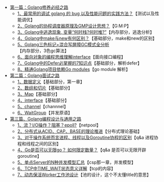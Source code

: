 

* [第一篇：Golang修养必经之路](第一篇：Golang修养必经之路.md)
    * [1、最常用的调试 golang 的 bug 以及性能问题的实践方法？](1、最常用的调试golang的bug以及性能问题的实践方法？.md)【测试以及性能调优】
    * [2、Golang的协程调度器原理及GMP设计思想？](2、Golang的协程调度器原理及GMP设计思想？.md)【G:M:P】
    * [3、Golang中逃逸现象, 变量“何时栈?何时堆?”](3、Golang中逃逸现象,变量“何时栈何时堆”.md)【内存部分，逃逸分析】
    * [4、Golang中make与new有何区别？](4、Golang中make与new有何区别？.md)【基础部分，make和new的区别】
    * [5、Golang三色标记+混合写屏障GC模式全分析](5、Golang三色标记+混合写屏障GC模式全分析.md)【内存部分，3色gc算法】
    * [6、面向对象的编程思维理解interface](6、面向对象的编程思维理解interface.md)【面向接口编程】
    * [7、Golang中的Defer必掌握的7知识点](7、Golang中的Defer必掌握的7知识点.md)【基础部分，解析defer】
    * [8、精通Golang项目依赖Go modules](8、精通Golang项目依赖Gomodules.md)【go module 解析】
* [第二篇：Golang面试之路](第二篇：Golang面试之路.md)
    * [1、数据定义](1、数据定义.md)【基础部分，第一章】
    * [2、数组和切片](2、数组和切片.md)【基础部分】
    * [3、Map](3、Map.md)【基础部分】
    * [4、interface](4、interface.md)【基础部分】
    * [5、channel](5、channel.md)【channnel】
    * [6、WaitGroup](6、WaitGroup.md)【并发原语】
* [第三篇、Golang编程设计与通用之路](第三篇、Golang编程设计与通用之路.md)
    * [1、流？I/O操作？阻塞？epoll?](1、流？I-O操作？阻塞？epoll.md)【netpool】
    * [2、分布式从ACID、CAP、BASE的理论推进](2、分布式从ACID、CAP、BASE的理论推进.md)【分布式理论基础】
    * [3、对于操作系统而言进程、线程以及Goroutine协程的区别](3、对于操作系统而言进程、线程以及Goroutine协程的区别.md)【q&a 进程协程和线程之间的区别】
    * [4、Go是否可以无限go？ 如何限定数量？](4、Go是否可以无限go？如何限定数量？.md)【q&a 是否可以无限开辟goroutine】
    * [5、单点Server的N种并发模型汇总](5、单点Server的N种并发模型汇总.md)【csp那一章，并发模型】
    * [6、TCP中TIME_WAIT状态意义详解](6、TCP中TIME_WAIT状态意义详解.md)【tcp的内容】
    * [7、动态保活Worker工作池设计](7、一种实时动态保活的Worker工作池设计机制.md)【池的设计，这个不太懂title的意思】
